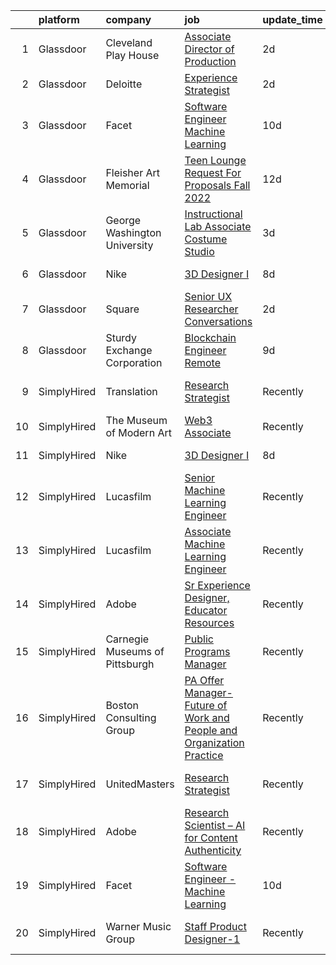 

|    | platform    | company                        | job                                                                                                                                                                                                                                                                                                           | update_time   | location                 |
|---:|:------------|:-------------------------------|:--------------------------------------------------------------------------------------------------------------------------------------------------------------------------------------------------------------------------------------------------------------------------------------------------------------|:--------------|:-------------------------|
|  1 | Glassdoor   | Cleveland Play House           | [Associate Director of Production](https://www.glassdoor.com/partner/jobListing.htm?pos=104&ao=1136043&s=58&guid=000001819ec1b9f2973642f9d2e20bd6&src=GD_JOB_AD&t=SR&vt=w&ea=1&cs=1_b4e2df18&cb=1656225905350&jobListingId=1007960786071&jrtk=3-0-1g6fc3eh4klu7801-1g6fc3ehik272800-492d530367282d36-)        | 2d            | Cleveland, OH            |
|  2 | Glassdoor   | Deloitte                       | [Experience Strategist](https://www.glassdoor.com/partner/jobListing.htm?pos=106&ao=1136043&s=58&guid=000001819ec1b9f2973642f9d2e20bd6&src=GD_JOB_AD&t=SR&vt=w&cs=1_b7e26748&cb=1656225905350&jobListingId=1007958459453&jrtk=3-0-1g6fc3eh4klu7801-1g6fc3ehik272800-90b21840f0137d89-)                        | 2d            | Seattle, WA              |
|  3 | Glassdoor   | Facet                          | [Software Engineer   Machine Learning](https://www.glassdoor.com/partner/jobListing.htm?pos=101&ao=1136043&s=58&guid=000001819ec1b9f2973642f9d2e20bd6&src=GD_JOB_AD&t=SR&vt=w&ea=1&cs=1_b81a0381&cb=1656225905349&jobListingId=1007942852875&jrtk=3-0-1g6fc3eh4klu7801-1g6fc3ehik272800-d72e5880989bd4aa-)    | 10d           | San Francisco, CA        |
|  4 | Glassdoor   | Fleisher Art Memorial          | [Teen Lounge Request For Proposals  Fall 2022](https://www.glassdoor.com/partner/jobListing.htm?pos=107&ao=1136043&s=58&guid=000001819ec1b9f2973642f9d2e20bd6&src=GD_JOB_AD&t=SR&vt=w&cs=1_3b785f87&cb=1656225905350&jobListingId=1007936990220&jrtk=3-0-1g6fc3eh4klu7801-1g6fc3ehik272800-7b0154a93d835f49-) | 12d           | Philadelphia, PA         |
|  5 | Glassdoor   | George Washington University   | [Instructional Lab Associate  Costume Studio](https://www.glassdoor.com/partner/jobListing.htm?pos=105&ao=1136043&s=58&guid=000001819ec1b9f2973642f9d2e20bd6&src=GD_JOB_AD&t=SR&vt=w&cs=1_3a4e1b21&cb=1656225905350&jobListingId=1007956896837&jrtk=3-0-1g6fc3eh4klu7801-1g6fc3ehik272800-8ff18217726aa439-)  | 3d            | United States            |
|  6 | Glassdoor   | Nike                           | [3D Designer I](https://www.glassdoor.com/partner/jobListing.htm?pos=103&ao=1136043&s=58&guid=000001819ec1b9f2973642f9d2e20bd6&src=GD_JOB_AD&t=SR&vt=w&cs=1_4946320f&cb=1656225905350&jobListingId=1007947826288&jrtk=3-0-1g6fc3eh4klu7801-1g6fc3ehik272800-612dfb3f0eb8356f-)                                | 8d            | Beaverton, OR            |
|  7 | Glassdoor   | Square                         | [Senior UX Researcher  Conversations](https://www.glassdoor.com/partner/jobListing.htm?pos=108&ao=1136043&s=58&guid=000001819ec1b9f2973642f9d2e20bd6&src=GD_JOB_AD&t=SR&vt=w&cs=1_67686781&cb=1656225905350&jobListingId=1007960814130&jrtk=3-0-1g6fc3eh4klu7801-1g6fc3ehik272800-635632c59c92a8bc-)          | 2d            | Seattle, WA              |
|  8 | Glassdoor   | Sturdy Exchange Corporation    | [Blockchain Engineer  Remote ](https://www.glassdoor.com/partner/jobListing.htm?pos=102&ao=1136043&s=58&guid=000001819ec1b9f2973642f9d2e20bd6&src=GD_JOB_AD&t=SR&vt=w&ea=1&cs=1_94ac1818&cb=1656225905350&jobListingId=1007945004698&jrtk=3-0-1g6fc3eh4klu7801-1g6fc3ehik272800-cfbd5654e5418373-)            | 9d            | Remote                   |
|  9 | SimplyHired | Translation                    | [Research Strategist](https://www.simplyhired.com/job/QhlNO6tzMwLs37zg_ddKmO4yszqOHywEf52ejSJjLxlJv-xSNn1VpQ?q=generative+artist)                                                                                                                                                                             | Recently      | San Francisco, CA        |
| 10 | SimplyHired | The Museum of Modern Art       | [Web3 Associate](https://www.simplyhired.com/job/YuKI2tqG1D95R1pZjD5X4TDL5EorwMNgW-VnZr6KMSpp97UaGBSgSg?q=generative+artist)                                                                                                                                                                                  | Recently      | New York, NY             |
| 11 | SimplyHired | Nike                           | [3D Designer I](https://www.simplyhired.com/job/VIQl9bidPdjdl0kOo8f4Xb6lk-Uf1P7aGtvTl07Ays0ZyFkZ8ibgWA?q=generative+artist)                                                                                                                                                                                   | 8d            | Beaverton, OR            |
| 12 | SimplyHired | Lucasfilm                      | [Senior Machine Learning Engineer](https://www.simplyhired.com/job/K1xv_KNl6o0_xGy8jMyw7_AS1ts7LiE9uyXiXnJlZiz7U0TOKj37fw?q=generative+artist)                                                                                                                                                                | Recently      | San Francisco, CA        |
| 13 | SimplyHired | Lucasfilm                      | [Associate Machine Learning Engineer](https://www.simplyhired.com/job/XJTtzorP-cvC9W-T4C3Nbsj0BMgIlQp6ZwvKdhPLZqUll3uPYTuIAQ?q=generative+artist)                                                                                                                                                             | Recently      | San Francisco, CA        |
| 14 | SimplyHired | Adobe                          | [Sr Experience Designer, Educator Resources](https://www.simplyhired.com/job/fX_4wU1ld-du_RZ2pBOz2NUjTjwxwXN3JopyhczMdBqGp361AOYDKg?q=generative+artist)                                                                                                                                                      | Recently      | San Francisco, CA        |
| 15 | SimplyHired | Carnegie Museums of Pittsburgh | [Public Programs Manager](https://www.simplyhired.com/job/rQF1LoeM8u6vDS4VVCsI7G01TKx5Brvg2PmHhYY2isCKOHmxvrvkWA?q=generative+artist)                                                                                                                                                                         | Recently      | Pittsburgh, PA           |
| 16 | SimplyHired | Boston Consulting Group        | [PA Offer Manager- Future of Work and People and Organization Practice](https://www.simplyhired.com/job/tBX2_L-7tcSIqoCrmpZU4TI6UR_o09zfLUVsWh2U0ixBcFnehF-HMQ?q=generative+artist)                                                                                                                           | Recently      | Chicago, IL              |
| 17 | SimplyHired | UnitedMasters                  | [Research Strategist](https://www.simplyhired.com/job/8XM5DpGjYzxSQZvpz__rV21LPdlP8huVLxt47BNjIvSePkgehAk8zQ?q=generative+artist)                                                                                                                                                                             | Recently      | San Francisco, CA        |
| 18 | SimplyHired | Adobe                          | [Research Scientist – AI for Content Authenticity](https://www.simplyhired.com/job/sHB9V-ER0zPVYgbqHVudXt99S-g9K09ZGD1KyeFfKQG5rn1JaTWF8Q?q=generative+artist)                                                                                                                                                | Recently      | San Jose, CA             |
| 19 | SimplyHired | Facet                          | [Software Engineer - Machine Learning](https://www.simplyhired.com/job/rRl7LpYqGiIowLAwzbrNzMgXtXTFbKgtp-z9fo66PKEqX4Q6nYlO_w?q=generative+artist)                                                                                                                                                            | 10d           | San Francisco, CA        |
| 20 | SimplyHired | Warner Music Group             | [Staff Product Designer-1](https://www.simplyhired.com/job/Rx3QVpdtMgRFeZ_Jq3WKPJJ7jLDegkvmHHZuGX1n-oprxs58NT_p3g?q=generative+artist)                                                                                                                                                                        | Recently      | Broadway, VA +1 location |